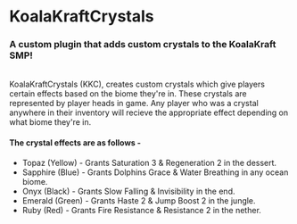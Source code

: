 # KoalaKraftCrystals
### A custom plugin that adds custom crystals to the KoalaKraft SMP!
<br>
KoalaKraftCrystals (KKC), creates custom crystals which give players certain effects based on the biome they're in.
These crystals are represented by player heads in game. Any player who was a crystal anywhere in their inventory will recieve the appropriate
effect depending on what biome they're in.

#### The crystal effects are as follows - 
<ul>
  <li>Topaz (Yellow) - Grants Saturation 3 & Regeneration 2 in the dessert.</li>
  <li>Sapphire (Blue) - Grants Dolphins Grace & Water Breathing in any ocean biome.</li>
  <li>Onyx (Black) - Grants Slow Falling & Invisibility in the end.</li>
  <li>Emerald (Green) - Grants Haste 2 & Jump Boost 2 in the jungle.</li>
  <li>Ruby (Red) - Grants Fire Resistance & Resistance 2 in the nether.</li>
</ul>
